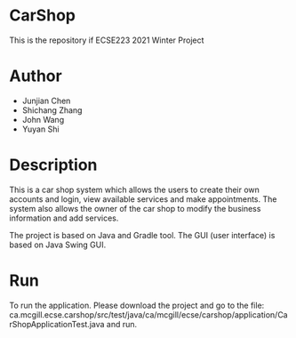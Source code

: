 # CarShop
This is the repository if ECSE223 2021 Winter Project
# Author
* Junjian Chen
* Shichang Zhang
* John Wang
* Yuyan Shi
# Description
This is a car shop system which allows the users to create their own accounts and login, view available services and make appointments. The system also allows the owner of the car shop to modify the business information and add services.

The project is based on Java and Gradle tool. The GUI (user interface) is based on Java Swing GUI.
# Run

To run the application. Please download the project and go to the file: ca.mcgill.ecse.carshop/src/test/java/ca/mcgill/ecse/carshop/application/CarShopApplicationTest.java and run.
